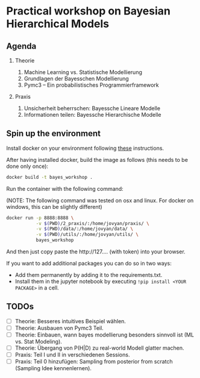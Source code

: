 # Practical workshop on Bayesian Hierarchical Models

## Agenda

1. Theorie
    1. Machine Learning vs. Statistische Modellierung
    2. Grundlagen der Bayesschen Modellierung
    3. Pymc3 – Ein probabilistisches Programmierframework

2. Praxis
    1. Unsicherheit beherrschen: Bayessche Lineare Modelle
    2. Informationen teilen: Bayessche Hierarchische Modelle

## Spin up the environment

Install docker on your environment following [these](https://docs.docker.com/get-docker/) instructions.

After having installed docker, build the image as follows (this needs to be done only once):

```bash
docker build -t bayes_workshop .
```

Run the container with the following command:

(NOTE: The following command was tested on osx and linux. For docker on windows, this can be slightly different)
```bash
docker run -p 8888:8888 \
           -v $(PWD)/2_praxis/:/home/jovyan/praxis/ \
           -v $(PWD)/data/:/home/jovyan/data/ \
           -v $(PWD)/utils/:/home/jovyan/utils/ \
           bayes_workshop
```

And then just copy paste the http://127.... (with token) into your browser.

If you want to add additional packages you can do so in two ways:
- Add them permanently by adding it to the requirements.txt.
- Install them in the jupyter notebook by executing `!pip install <YOUR PACKAGE>` in a cell.


## TODOs

- [ ] Theorie: Besseres intuitives Beispiel wählen.
- [ ] Theorie: Ausbauen von Pymc3 Teil.
- [ ] Theorie: Einbauen, wann bayes modellierung besonders sinnvoll ist (ML vs. Stat Modeling).
- [ ] Theorie: Übergang von P(H|D) zu real-world Modell glatter machen.
- [ ] Praxis: Teil I und II in verschiedenen Sessions. 
- [ ] Praxis: Teil 0 hinzufügen: Sampling from posterior from scratch (Sampling Idee kennenlernen).